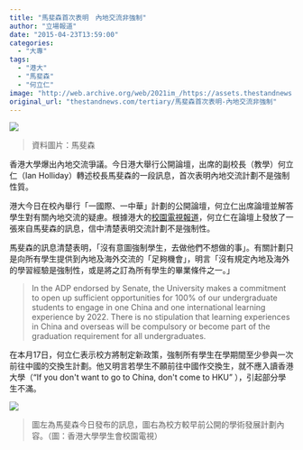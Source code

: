 ```yaml
---
title: "馬斐森首次表明　內地交流非強制"
author: "立場報道"
date: "2015-04-23T13:59:00"
categories:
  - "大專"
tags:
  - "港大"
  - "馬斐森"
  - "何立仁"
image: "http://web.archive.org/web/2021im_/https://assets.thestandnews.com/media/photos/DSC_6430_oHY1d.png"
original_url: "thestandnews.com/tertiary/馬斐森首次表明-內地交流非強制"
---
```

![](http://web.archive.org/web/2021im_/https://assets.thestandnews.com/media/photos/DSC_6430_oHY1d.png)
> 資料圖片：馬斐森

香港大學爆出內地交流爭議。今日港大舉行公開論壇，出席的副校長（教學）何立仁（Ian Holliday）轉述校長馬斐森的一段訊息，首次表明內地交流計劃不是強制性質。

港大今日在校內舉行「一國際、一中華」計劃的公開論壇，何立仁出席論壇並解答學生對有關內地交流的疑慮。根據港大的[校園電視報道](http://web.archive.org/web/20211229145245/https://www.facebook.com/hkucampustv/photos/a.280176058717764.63988.279926822076021/846236868778344/?type=1&theater)，何立仁在論壇上發放了一張來自馬斐森的訊息，信中清楚表明交流計劃不是強制性。

馬斐森的訊息清楚表明，「沒有意圖強制學生，去做他們不想做的事」。有關計劃只是向所有學生提供到內地及海外交流的「足夠機會」，明言「沒有規定內地及海外的學習經驗是強制性，或是將之訂為所有學生的畢業條件之一。」

> In the ADP endorsed by Senate, the University makes a commitment to open up sufficient opportunities for 100% of our undergraduate students to engage in one China and one international learning experience by 2022. There is no stipulation that learning experiences in China and overseas will be compulsory or become part of the graduation requirement for all undergraduates.

在本月17日，何立仁表示校方將制定新政策，強制所有學生在學期間至少參與一次前往中國的交換生計劃。他又明言若學生不願前往中國作交換生，就不應入讀香港大學（“If you don't want to go to China, don't come to HKU” ），引起部分學生不滿。

![](http://web.archive.org/web/2021im_/https://assets.thestandnews.com/media/photos/11146337_846236868778344_5751159569595445876_o_5NtIM.jpg)
> 圖左為馬斐森今日發布的訊息，圖右為校方較早前公開的學術發展計劃內容。（圖：香港大學學生會校園電視）